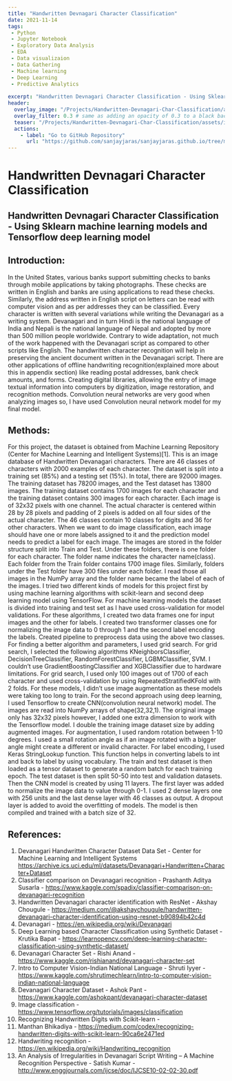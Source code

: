 ```yaml
---
title: "Handwritten Devnagari Character Classification"
date: 2021-11-14
tags:
 - Python
 - Jupyter Notebook
 - Exploratory Data Analysis
 - EDA
 - Data visualizaion
 - Data Gathering
 - Machine learning
 - Deep Learning
 - Predictive Analytics
 
excerpt: "Handwritten Devnagari Character Classification - Using Sklearn and Tensorflow"
header:
  overlay_image: "/Projects/Handwritten-Devnagari-Char-Classification/assets/image1.jpg"
  overlay_filter: 0.3 # same as adding an opacity of 0.3 to a black background
  teaser: "/Projects/Handwritten-Devnagari-Char-Classification/assets/image1.jpg"
  actions:
    - label: "Go to GitHub Repository"
      url: "https://github.com/sanjayjaras/sanjayjaras.github.io/tree/master/Projects/Handwritten-Devnagari-Char-Classification"
---
```





# Handwritten Devnagari Character Classification
## Handwritten Devnagari Character Classification - Using Sklearn machine learning models and Tensorflow deep learning model

## Introduction:
In the United States, various banks support submitting checks to banks through mobile applications by taking photographs. These checks are written in English and banks are using applications to read these checks. Similarly, the address written in English script on letters can be read with computer vision and as per addresses they can be classified.  Every character is written with several variations while writing the Devanagari as a writing system. Devanagari and in turn Hindi is the national language of India and Nepali is the national language of Nepal and adopted by more than 500 million people worldwide. Contrary to wide adaptation, not much of the work happened with the Devanagari script as compared to other scripts like English. The handwritten character recognition will help in preserving the ancient document written in the Devanagari script. There are other applications of offline handwriting recognition(explained more about this in appendix section) like reading postal addresses, bank check amounts, and forms.  Creating digital libraries, allowing the entry of image textual information into computers by digitization, image restoration, and recognition methods.  Convolution neural networks are very good when analyzing images so, I have used Convolution neural network model for my final model.

## Methods:
For this project, the dataset is obtained from Machine Learning Repository (Center for Machine Learning and Intelligent Systems)[1]. This is an image database of Handwritten Devanagari characters. There are 46 classes of characters with 2000 examples of each character. The dataset is split into a training set (85%) and a testing set (15%). In total, there are 92000 images. The training dataset has 78200 images, and the Test dataset has 13800 images. The training dataset contains 1700 images for each character and the training dataset contains 300 images for each character. Each image is of 32x32 pixels with one channel. The actual character is centered within 28 by 28 pixels and padding of 2 pixels is added on all four sides of the actual character. The 46 classes contain 10 classes for digits and 36 for other characters. When we want to do image classification, each image should have one or more labels assigned to it and the prediction model needs to predict a label for each image. The images are stored in the folder structure split into Train and Test. Under these folders, there is one folder for each character. The folder name indicates the character name(class). Each folder from the Train folder contains 1700 image files. Similarly, folders under the Test folder have 300 files under each folder. I read those all images in the NumPy array and the folder name became the label of each of the images.
I tried two different kinds of models for this project first by using machine learning algorithms with scikit-learn and second deep learning model using TensorFlow. For machine learning models the dataset is divided into training and test set as I have used cross-validation for model validations. For these algorithms, I created two data frames one for input images and the other for labels. I created two transformer classes one for normalizing the image data to 0 through 1 and the second label encoding the labels. Created pipeline to preprocess data using the above two classes. For finding a better algorithm and parameters, I used grid search. For grid search, I selected the following algorithms KNeighborsClassifier, DecisionTreeClassifier, RandomForestClassifier, LGBMClassifier, SVM. I couldn’t use GradientBoostingClassifier and XGBClassifier due to hardware limitations. For grid search, I used only 100 images out of 1700 of each character and used cross-validation by using RepeatedStratifiedKFold with 2 folds. For these models, I didn’t use image augmentation as these models were taking too long to train.
For the second approach using deep learning, I used Tensorflow to create CNN(convolution neural network) model. The images are read into NumPy arrays of shape(32,32,1). The original image only has 32x32 pixels however, I added one extra dimension to work with the Tensorflow model. I double the training image dataset size by adding augmented images. For augmentation, I used random rotation between 1-10 degrees. I used a small rotation angle as if an image rotated with a bigger angle might create a different or invalid character. For label encoding, I used Keras StringLookup function. This function helps in converting labels to int and back to label by using vocabulary. The train and test dataset is then loaded as a tensor dataset to generate a random batch for each training epoch. The test dataset is then split 50-50 into test and validation datasets. Then the CNN model is created by using 11 layers. The first layer was added to normalize the image data to value through 0-1. I used 2 dense layers one with 256 units and the last dense layer with 46 classes as output. A dropout layer is added to avoid the overfitting of models. The model is then compiled and trained with a batch size of 32.
 
## References:

1.	Devanagari Handwritten Character Dataset Data Set - Center for Machine Learning and Intelligent Systems https://archive.ics.uci.edu/ml/datasets/Devanagari+Handwritten+Character+Dataset
2.	Classifier comparison on Devanagari recognition - Prashanth Aditya Susarla -	 https://www.kaggle.com/spadix/classifier-comparison-on-devanagari-recognition
3.	Handwritten Devanagari character identification with ResNet - Akshay Chougule -  https://medium.com/@akshaychougule/handwritten-devanagari-character-identification-using-resnet-b90894b42c4d
4.	Devanagari -  https://en.wikipedia.org/wiki/Devanagari
5.	Deep Learning based Character Classification using Synthetic Dataset - Krutika Bapat - https://learnopencv.com/deep-learning-character-classification-using-synthetic-dataset/
6.	Devanagari Character Set - Rishi Anand - https://www.kaggle.com/rishianand/devanagari-character-set
7.	Intro to Computer Vision-Indian National Language - Shruti Iyyer - https://www.kaggle.com/shrutimechlearn/intro-to-computer-vision-indian-national-language
8.	Devanagari Character Dataset - Ashok Pant - https://www.kaggle.com/ashokpant/devanagari-character-dataset
9.	Image classification -  https://www.tensorflow.org/tutorials/images/classification
10.	Recognizing Handwritten Digits with Scikit-learn - 
11.	Manthan Bhikadiya - https://medium.com/codex/recognizing-handwritten-digits-with-scikit-learn-90ca6e2471ed
12.	Handwriting recognition - https://en.wikipedia.org/wiki/Handwriting_recognition
13.	An Analysis of Irregularities in Devanagari Script Writing – A Machine Recognition Perspective - Satish Kumar - http://www.enggjournals.com/ijcse/doc/IJCSE10-02-02-30.pdf

